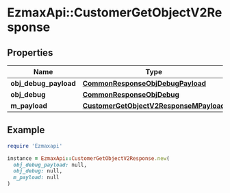 # EzmaxApi::CustomerGetObjectV2Response

## Properties

| Name | Type | Description | Notes |
| ---- | ---- | ----------- | ----- |
| **obj_debug_payload** | [**CommonResponseObjDebugPayload**](CommonResponseObjDebugPayload.md) |  |  |
| **obj_debug** | [**CommonResponseObjDebug**](CommonResponseObjDebug.md) |  | [optional] |
| **m_payload** | [**CustomerGetObjectV2ResponseMPayload**](CustomerGetObjectV2ResponseMPayload.md) |  |  |

## Example

```ruby
require 'Ezmaxapi'

instance = EzmaxApi::CustomerGetObjectV2Response.new(
  obj_debug_payload: null,
  obj_debug: null,
  m_payload: null
)
```

